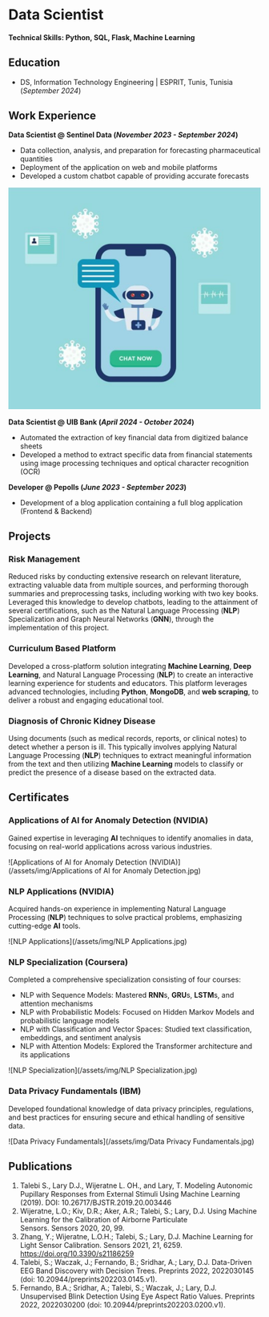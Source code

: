 # Data Scientist

#### Technical Skills: Python, SQL, Flask, Machine Learning

## Education
- DS, Information Technology Engineering | ESPRIT, Tunis, Tunisia (_September 2024_)								       		

## Work Experience
**Data Scientist @ Sentinel Data (_November 2023 - September 2024_)**

- Data collection, analysis, and preparation for forecasting pharmaceutical quantities
- Deployment of the application on web and mobile platforms
- Developed a custom chatbot capable of providing accurate forecasts

![Chatbot_created](/assets/img/chat.jpg)

**Data Scientist @ UIB Bank (_April 2024 - October 2024_)**
- Automated the extraction of key financial data from digitized balance sheets
- Developed a method to extract specific data from financial statements using image processing techniques and optical character recognition (OCR)
  
**Developer @ Pepolls (_June 2023 - September 2023_)**
- Development of a blog application containing a full blog application (Frontend & Backend)

## Projects
###  Risk Management

Reduced risks by conducting extensive research on relevant literature, extracting valuable data from multiple sources, and performing thorough summaries and preprocessing tasks, including working with two key books. Leveraged this knowledge to develop chatbots, leading to the attainment of several certifications, such as the Natural Language Processing (**NLP**) Specialization and Graph Neural Networks (**GNN**), through the implementation of this project.


### Curriculum Based Platform

Developed a cross-platform solution integrating **Machine Learning**, **Deep Learning**, and Natural Language Processing (**NLP**) to create an interactive learning experience for students and educators. This platform leverages advanced technologies, including **Python**, **MongoDB**, and **web scraping**, to deliver a robust and engaging educational tool.

### Diagnosis of Chronic Kidney Disease

Using documents (such as medical records, reports, or clinical notes) to detect whether a person is ill. This typically involves applying Natural Language Processing (**NLP**) techniques to extract meaningful information from the text and then utilizing **Machine Learning** models to classify or predict the presence of a disease based on the extracted data.

## Certificates
### Applications of AI for Anomaly Detection (NVIDIA)

Gained expertise in leveraging **AI** techniques to identify anomalies in data, focusing on real-world applications across various industries.

![Applications of AI for Anomaly Detection (NVIDIA)](/assets/img/Applications of AI for Anomaly Detection.jpg)

### NLP Applications (NVIDIA)

Acquired hands-on experience in implementing Natural Language Processing (**NLP**) techniques to solve practical problems, emphasizing cutting-edge **AI** tools.

![NLP Applications](/assets/img/NLP Applications.jpg)

### NLP Specialization (Coursera)

Completed a comprehensive specialization consisting of four courses:
- NLP with Sequence Models: Mastered **RNN**s, **GRU**s, **LSTM**s, and attention mechanisms
- NLP with Probabilistic Models: Focused on Hidden Markov Models and probabilistic language models
- NLP with Classification and Vector Spaces: Studied text classification, embeddings, and sentiment analysis
- NLP with Attention Models: Explored the Transformer architecture and its applications

![NLP Specialization](/assets/img/NLP Specialization.jpg)

### Data Privacy Fundamentals (IBM)

Developed foundational knowledge of data privacy principles, regulations, and best practices for ensuring secure and ethical handling of sensitive data.

![Data Privacy Fundamentals](/assets/img/Data Privacy Fundamentals.jpg)

## Publications
1. Talebi S., Lary D.J., Wijeratne L. OH., and Lary, T. Modeling Autonomic Pupillary Responses from External Stimuli Using Machine Learning (2019). DOI: 10.26717/BJSTR.2019.20.003446
2. Wijeratne, L.O.; Kiv, D.R.; Aker, A.R.; Talebi, S.; Lary, D.J. Using Machine Learning for the Calibration of Airborne Particulate Sensors. Sensors 2020, 20, 99.
3. Zhang, Y.; Wijeratne, L.O.H.; Talebi, S.; Lary, D.J. Machine Learning for Light Sensor Calibration. Sensors 2021, 21, 6259. https://doi.org/10.3390/s21186259
4. Talebi, S.; Waczak, J.; Fernando, B.; Sridhar, A.; Lary, D.J. Data-Driven EEG Band Discovery with Decision Trees. Preprints 2022, 2022030145 (doi: 10.20944/preprints202203.0145.v1).
5. Fernando, B.A.; Sridhar, A.; Talebi, S.; Waczak, J.; Lary, D.J. Unsupervised Blink Detection Using Eye Aspect Ratio Values. Preprints 2022, 2022030200 (doi: 10.20944/preprints202203.0200.v1).

